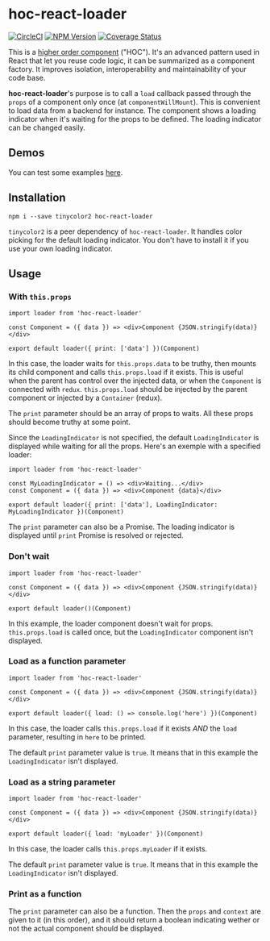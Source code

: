 # hoc-react-loader
[![CircleCI](https://circleci.com/gh/Zenika/hoc-react-loader.svg?&style=shield&circle-token=07eae4d9bdbe138c04d32753312ba543a4e08f34)](https://circleci.com/gh/Zenika/hoc-react-loader/tree/master) [![NPM Version](https://badge.fury.io/js/hoc-react-loader.svg)](https://www.npmjs.com/package/hoc-react-loader) [![Coverage Status](https://coveralls.io/repos/github/Zenika/hoc-react-loader/badge.svg?branch=master)](https://coveralls.io/github/Zenika/hoc-react-loader?branch=master)

This is a [higher order component](https://facebook.github.io/react/docs/higher-order-components.html) ("HOC"). It's an advanced pattern used in React that let you reuse code logic, it can be summarized as a component factory. It improves isolation, interoperability and maintainability of your code base.   

**hoc-react-loader**'s purpose is to call a `load` callback passed through the `props` of a component only once (at `componentWillMount`). This is convenient to load data from a backend for instance. The component shows a loading indicator when it's waiting for the props to be defined. The loading indicator can be changed easily.

## Demos
You can test some examples [here](https://zenika.github.io/hoc-react-loader/).

## Installation
`npm i --save tinycolor2 hoc-react-loader`

`tinycolor2` is a peer dependency of `hoc-react-loader`. It handles color picking for the default loading indicator. You don't have to install it if you use your own loading indicator.

## Usage
### With `this.props`
```es6
import loader from 'hoc-react-loader'

const Component = ({ data }) => <div>Component {JSON.stringify(data)}</div>

export default loader({ print: ['data'] })(Component)
```
In this case, the loader waits for `this.props.data` to be truthy, then mounts its child component and calls `this.props.load` if it exists. This is useful when the parent has control over the injected data, or when the `Component` is connected with `redux`. `this.props.load` should be injected by the parent component or injected by a `Container` (redux).

The `print` parameter should be an array of props to waits. All these props should become truthy at some point.

Since the `LoadingIndicator` is not specified, the default `LoadingIndicator` is displayed while waiting for all the props. Here's an exemple with a specified loader:
```es6
import loader from 'hoc-react-loader'

const MyLoadingIndicator = () => <div>Waiting...</div>
const Component = ({ data }) => <div>Component {data}</div>

export default loader({ print: ['data'], LoadingIndicator: MyLoadingIndicator })(Component)
```

The `print` parameter can also be a Promise. The loading indicator is displayed until `print` Promise is resolved or rejected.

### Don't wait
```es6
import loader from 'hoc-react-loader'

const Component = ({ data }) => <div>Component {JSON.stringify(data)}</div>

export default loader()(Component)
```
In this example, the loader component doesn't wait for props. `this.props.load` is called once, but the `LoadingIndicator` component isn't displayed.

### Load as a function parameter
```es6
import loader from 'hoc-react-loader'

const Component = ({ data }) => <div>Component {JSON.stringify(data)}</div>

export default loader({ load: () => console.log('here') })(Component)
```
In this case, the loader calls `this.props.load` if it exists *AND* the `load` parameter, resulting in `here` to be printed.

The default `print` parameter value is `true`. It means that in this example the `LoadingIndicator` isn't displayed.

### Load as a string parameter
```es6
import loader from 'hoc-react-loader'

const Component = ({ data }) => <div>Component {JSON.stringify(data)}</div>

export default loader({ load: 'myLoader' })(Component)
```
In this case, the loader calls `this.props.myLoader` if it exists.

The default `print` parameter value is `true`. It means that in this example the `LoadingIndicator` isn't displayed.

### Print as a function
The `print` parameter can also be a function. Then the `props` and `context` are given to it (in this order), and it should return a boolean indicating wether or not the actual component should be displayed.
